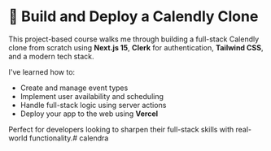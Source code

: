 # 📅 Build and Deploy a Calendly Clone

This project-based course walks me through building a full-stack Calendly clone from scratch using **Next.js 15**, **Clerk** for authentication, **Tailwind CSS**, and a modern tech stack. 

I've learned how to:
- Create and manage event types
- Implement user availability and scheduling
- Handle full-stack logic using server actions
- Deploy your app to the web using **Vercel**

Perfect for developers looking to sharpen their full-stack skills with real-world functionality.# calendra
